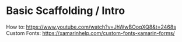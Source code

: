 # Basic Scaffolding / Intro

How to: https://www.youtube.com/watch?v=JhWwBOoqXQ8&t=2468s
Custom Fonts: https://xamarinhelp.com/custom-fonts-xamarin-forms/
